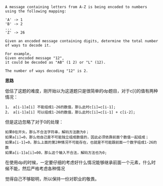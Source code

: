 ```
A message containing letters from A-Z is being encoded to numbers using the following mapping:

'A' -> 1
'B' -> 2
...
'Z' -> 26

Given an encoded message containing digits, determine the total number of ways to decode it.

For example,
Given encoded message "12",
it could be decoded as "AB" (1 2) or "L" (12).

The number of ways decoding "12" is 2.

```

**思路**

低估了这题的难度，刚开始以为这道题只是很简单的dp题目，对于c[i]的值有两种情况：
```
1， a[i-1]a[i] 不能组成1-26的数值，那么此时c[i]=c[i-1];
2， a[i-1]a[i] 可以组成1-26的数值，那么此时c[i]=c[i-1] + c[i-2];
```
但是这边忽略了对于0的处理：
```
如果0在开头，那么不合法字符串，解码方法数为0；
如果a[i]=0，那么他自己是不可能独立组成数值的，因此必须依靠前面个数值一起组成；
如果a[i-1]=0，那么上面的第2种情况不可能存在，也就是不可能跟前面一个数字组成1-26的数
如果a[i-1]a[i]=00，那么这个输入不合法，解码方法也为0;
```
在使用dp的时候，一定要仔细的考虑好什么情况能够继承前面一个元素，什么时候不能，然后严格考虑各种情况

觉得自己不够聪明，所以保持一份对职业的敬畏。
